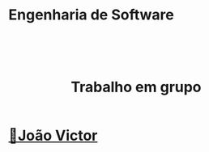 # Engenharia de Software

<br>
<br>
<br>

<h1>
 <p align ="center">Trabalho em grupo</p>
 <br>
 <a href="https://github.com/jvpererinha">🔗João Victor</a>
</h1>